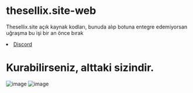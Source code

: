 # thesellix.site-web
Thesellix.site açık kaynak kodları, bunuda alıp botuna entegre edemiyorsan uğraşma bu işi bir an önce bırak

<li><a href="https://discord.com/users/1067476859933179954">Discord</a></li>

# Kurabilirseniz, alttaki sizindir.

![image](https://github.com/Vparonline/thesellix.site-web/assets/74346832/b09fa530-bc36-4631-85bb-72a39ca45643)
![image](https://github.com/Vparonline/thesellix.site-web/assets/74346832/b9159d19-1a75-42b4-b3d3-9b5bf61dc559)
